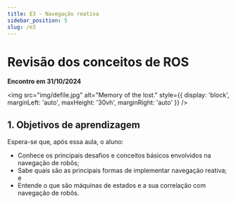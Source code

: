 ```yaml
---
title: E3 - Navegação reativa
sidebar_position: 5
slug: /e3
---
```


# Revisão dos conceitos de ROS

**Encontro em 31/10/2024**

<img 
  src="img/defile.jpg"
  alt="Memory of the lost."
  style={{ 
    display: 'block',
    marginLeft: 'auto',
    maxHeight: '30vh',
    marginRight: 'auto'
  }} 
/>
<br/>

## 1. Objetivos de aprendizagem

Espera-se que, após essa aula, o aluno:

* Conhece os principais desafios e conceitos básicos envolvidos na navegação de
  robôs;
* Sabe quais são as principais formas de implementar navegação reativa; e
* Entende o que são máquinas de estados e a sua correlação com navegação de
  robôs.
